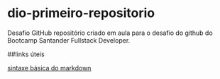 # dio-primeiro-repositorio
Desafio GitHub
repositório criado em aula para o desafio do github do Bootcamp Santander Fullstack Developer.


##links úteis

[sintaxe básica do markdown](https://www.markdownguide.org/basic-syntax/)

